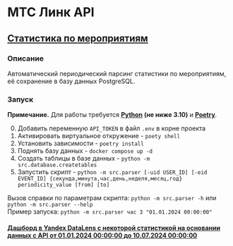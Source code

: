 # МТС Линк API

## [Статистика по мероприятиям](https://help.mts-link.ru/ru/articles/3149503-%D0%B2%D1%8B%D0%B3%D1%80%D1%83%D0%B7%D0%B8%D1%82%D1%8C-%D1%81%D1%82%D0%B0%D1%82%D0%B8%D1%81%D1%82%D0%B8%D0%BA%D1%83-%D0%BF%D0%BE-%D0%BC%D0%B5%D1%80%D0%BE%D0%BF%D1%80%D0%B8%D1%8F%D1%82%D0%B8%D1%8F%D0%BC)

### Описание
Автоматический периодический парсинг статистики по мероприятиям, её сохранение в базу данных PostgreSQL.

### Запуск

**Примечание.** Для работы требуется **[Python](https://www.python.org/downloads/) (не ниже 3.10)** и **[Poetry](https://python-poetry.org/docs/)**.

0. Добавить переменную `API_TOKEN` в файл `.env` в корне проекта
1. Активировать виртуальное откружение - `poety shell`
2. Установить зависимости - `poetry install`
3. Поднять базу данных - `docker compose up -d`
4. Создать таблицы в базе данных - `python -m src.database.createtables`
5. Запустить скрипт - `python -m src.parser [-uid USER_ID] [-eid EVENT_ID] {секунда,минута,час,день,неделя,месяц,год} periodicity_value [from] [to]`

Вызов справки по параметрам скрипта: `python -m src.parser -h` или `python -m src.parser --help`  
Пример запуска: `python -m src.parser час 3 "01.01.2024 00:00:00"`

#### [Дашборд в Yandex DataLens с некоторой статистикой на основании данных с API от 01.01.2024 00:00:00 до 10.07.2024 00:00:00](https://datalens.yandex/ulx5vdyex5cuh)